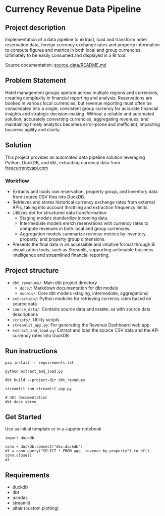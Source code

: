 # Currency Revenue Data Pipeline

## Project description
Implementation of a data pipeline to extract, load and transform hotel reservation data, foreign currency exchange rates and property information to compute figures and metrics in both local and group currencies.
Ultimately to be easily consumed and displayed in a BI tool.

Source documentation: [source_data/README.md](source_data/README.md)

## Problem Statement
Hotel management groups operate across multiple regions and currencies, creating complexity in financial reporting and analysis.
Reservations are booked in various local currencies, but revenue reporting must often be consolidated into a single, consistent group currency for accurate financial insights and strategic decision-making.
Without a reliable and automated solution, accurately converting currencies, aggregating revenues, and maintaining timely analytics becomes error-prone and inefficient, impacting business agility and clarity.

## Solution
This project provides an automated data pipeline solution leveraging Python, DuckDB, and dbt, extracting currency data from [freecurrencyapi.com](https://freecurrencyapi.com/)

### Workflow
- Extracts and loads raw reservation, property group, and inventory data from source CSV files into DuckDB.
- Retrieves and stores historical currency exchange rates from external APIs, taking into account throttling and extraction frequency limits.
- Utilizes dbt for structured data transformation:
  - Staging models standardize incoming data.
  - Intermediate models enrich reservations with currency rates to compute revenues in both local and group currencies.
  - Aggregation models summarize revenue metrics by inventory, property, and property group dimensions.
- Presents the final data in an accessible and intuitive format through BI visualization tools, such as Streamlit, supporting actionable business intelligence and streamlined financial reporting.


## Project structure
- `dbt_revenues/`: Main dbt project directory
  - `docs/`: Markdown documentation for dbt models
  - `models/`: Core dbt models (staging, intermediate, aggregations)
- `extraction/`: Python modules for retrieving currency rates based on source data
- `source_data/`: Contains source data and `README.md` with source data descriptions
- `scripts/`: Utility scripts
- `streamlit_app.py`: For generating the Revenue Dashboard web app
- `extract_and_load.py`: Extract and load the source CSV data and the API currency rates into DuckDB


## Run instructions
```
pip install -r requirements.txt

python extract_and_load.py

dbt build --project-dir dbt_revenues

streamlit run streamlit_app.py

# dbt documentation
dbt docs serve
```

## Get Started
Use as initial template or in a Jupyter notebook
```
import duckdb

conn = duckdb.connect("dev.duckdb")
df = conn.query("SELECT * FROM agg__revenue_by_property").to_df()
conn.close()
df
```

## Requirements
* duckdb
* dbt
* pandas
* streamlit
* altair (custom plotting)